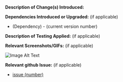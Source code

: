 __Description of Change(s) Introduced:__ 

__Dependencies Introduced or Upgraded:__ (if applicable)

- (Dependency) - (current version number)

__Description of Testing Applied:__ (if applicable)

__Relevant Screenshots/GIFs:__ (if applicable)

![Image Alt Text](image_url)

__Relevant github Issue:__ (if applicable)

- [issue (number)](issue_url)
